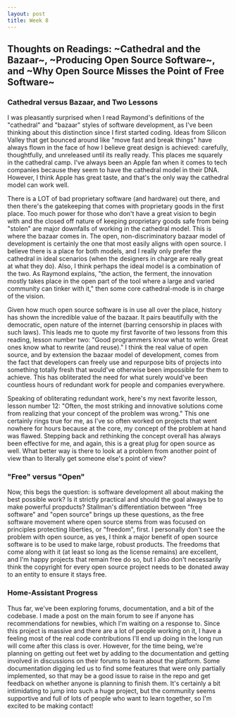 ```yaml
---
layout: post
title: Week 8
---
```


## Thoughts on Readings: ~Cathedral and the Bazaar~, ~Producing Open Source Software~, and ~Why Open Source Misses the Point of Free Software~

### Cathedral versus Bazaar, and Two Lessons

I was pleasantly surprised when I read Raymond's definitions of the "cathedral" and "bazaar" styles of software development, as I've been thinking about this distinction since I first started coding. Ideas from Silicon Valley that get bounced around like "move fast and break things" have always flown in the face of how I believe great design is achieved: carefully, thoughtfully, and unreleased until its really ready. This places me squarely in the cathedral camp. I've always been an Apple fan when it comes to tech companies because they seem to have the cathedral model in their DNA. However, I think Apple has great taste, and that's the only way the cathedral model can work well.

There is a LOT of bad proprietary software (and hardware) out there, and then there's the gatekeeping that comes with proprietary goods in the first place. Too much power for those who don't have a great vision to begin with and the closed off nature of keeping proprietary goods safe from being "stolen" are major downfalls of working in the cathedral model. This is where the bazaar comes in. The open, non-discriminatory bazaar model of development is certainly the one that most easily aligns with open source. I believe there is a place for both models, and I really only prefer the cathedral in ideal scenarios (when the designers in charge are really great at what they do). Also, I think perhaps the ideal model is a combination of the two. As Raymond explains, "the action, the ferment, the innovation mostly takes place in the open part of the tool where a large and varied community can tinker with it," then some core cathedral-mode is in charge of the vision.

Given how much open source software is in use all over the place, history has shown the incredible value of the bazaar. It pairs beautifully with the democratic, open nature of the internet (barring censorship in places with such laws). This leads me to quote my first favorite of two lessons from this reading, lesson number two: "Good programmers know what to write. Great ones know what to rewrite (and reuse)." I think the real value of open source, and by extension the bazaar model of development, comes from the fact that developers can freely use and repurpose bits of projects into something totally fresh that would've otherwise been impossible for them to achieve. This has obliterated the need for what surely would've been countless hours of redundant work for people and companies everywhere. 

Speaking of obliterating redundant work, here's my next favorite lesson, lesson number 12: "Often, the most striking and innovative solutions come from realizing that your concept of the problem was wrong." This one certainly rings true for me, as I've so often worked on projects that went nowhere for hours because at the core, my concept of the problem at hand was flawed. Stepping back and rethinking the concept overall has always been effective for me, and again, this is a great plug for open source as well. What better way is there to look at a problem from another point of view than to literally get someone else's point of view?

### "Free" versus "Open"

Now, this begs the question: is software development all about making the best possible work? Is it strictly practical and should the goal always be to make powerful propducts? Stallman's differentiation between "free software" and "open source" brings up these questions, as the free software movement where open source stems from was focused on principles protecting liberties, or "freedom", first. I personally don't see the problem with open source, as yes, I think a major benefit of open source software is to be used to make large, robust products. The freedoms that come along with it (at least so long as the license remains) are excellent, and I'm happy projects that remain free do so, but I also don't necessarily think the copyright for every open source project needs to be donated away to an entity to ensure it stays free.


### Home-Assistant Progress

Thus far, we've been exploring forums, documentation, and a bit of the codebase. I made a post on the main forum to see if anyone has recommendations for newbies, which I'm waiting on a response to. Since this project is massive and there are a lot of people working on it, I have a feeling most of the real code contributions I'll end up doing in the long run will come after this class is over. However, for the time being, we're planning on getting out feet wet by adding to the documentation and getting involved in discussions on their forums to learn about the platform. Some documentation digging led us to find some features that were only partially implemented, so that may be a good issue to raise in the repo and get feedback on whether anyone is planning to finish them. It's certainly a bit intimidating to jump into such a huge project, but the community seems supportive and full of lots of people who want to learn together, so I'm excited to be making contact!





